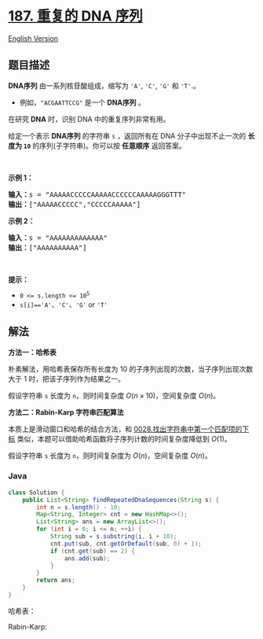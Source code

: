 # [187. 重复的 DNA 序列](https://leetcode.cn/problems/repeated-dna-sequences)

[English Version](/solution/0100-0199/0187.Repeated%20DNA%20Sequences/README_EN.md)

## 题目描述

<p><strong>DNA序列</strong>&nbsp;由一系列核苷酸组成，缩写为<meta charset="UTF-8" />&nbsp;<code>'A'</code>,&nbsp;<code>'C'</code>,&nbsp;<code>'G'</code>&nbsp;和<meta charset="UTF-8" />&nbsp;<code>'T'</code>.。</p>

<ul>
	<li>例如，<meta charset="UTF-8" /><code>"ACGAATTCCG"</code>&nbsp;是一个 <strong>DNA序列</strong> 。</li>
</ul>

<p>在研究 <strong>DNA</strong> 时，识别 DNA 中的重复序列非常有用。</p>

<p>给定一个表示 <strong>DNA序列</strong> 的字符串 <code>s</code> ，返回所有在 DNA 分子中出现不止一次的&nbsp;<strong>长度为&nbsp;<code>10</code></strong>&nbsp;的序列(子字符串)。你可以按 <strong>任意顺序</strong> 返回答案。</p>

<p>&nbsp;</p>

<p><strong>示例 1：</strong></p>

<pre>
<strong>输入：</strong>s = "AAAAACCCCCAAAAACCCCCCAAAAAGGGTTT"
<strong>输出：</strong>["AAAAACCCCC","CCCCCAAAAA"]
</pre>

<p><strong>示例 2：</strong></p>

<pre>
<strong>输入：</strong>s = "AAAAAAAAAAAAA"
<strong>输出：</strong>["AAAAAAAAAA"]
</pre>

<p>&nbsp;</p>

<p><strong>提示：</strong></p>

<ul>
	<li><code>0 &lt;= s.length &lt;= 10<sup>5</sup></code></li>
	<li><code>s[i]</code><code>==</code><code>'A'</code>、<code>'C'</code>、<code>'G'</code>&nbsp;or&nbsp;<code>'T'</code></li>
</ul>

## 解法

**方法一：哈希表**

朴素解法，用哈希表保存所有长度为 10 的子序列出现的次数，当子序列出现次数大于 1 时，把该子序列作为结果之一。

假设字符串 `s` 长度为 `n`，则时间复杂度 $O(n \times 10)$，空间复杂度 $O(n)$。

**方法二：Rabin-Karp 字符串匹配算法**

本质上是滑动窗口和哈希的结合方法，和 [0028.找出字符串中第一个匹配项的下标](https://leetcode.cn/problems/find-the-index-of-the-first-occurrence-in-a-string/) 类似，本题可以借助哈希函数将子序列计数的时间复杂度降低到 $O(1)$。

假设字符串 `s` 长度为 `n`，则时间复杂度为 $O(n)$，空间复杂度 $O(n)$。

### **Java**

```java
class Solution {
    public List<String> findRepeatedDnaSequences(String s) {
        int n = s.length() - 10;
        Map<String, Integer> cnt = new HashMap<>();
        List<String> ans = new ArrayList<>();
        for (int i = 0; i <= n; ++i) {
            String sub = s.substring(i, i + 10);
            cnt.put(sub, cnt.getOrDefault(sub, 0) + 1);
            if (cnt.get(sub) == 2) {
                ans.add(sub);
            }
        }
        return ans;
    }
}
```

哈希表：

Rabin-Karp:
